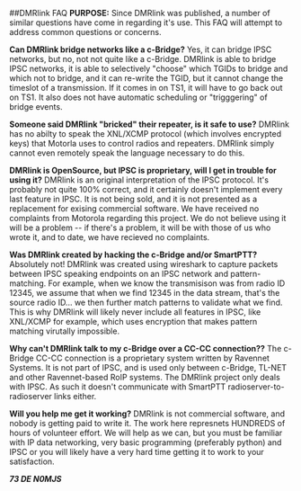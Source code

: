 ##DMRlink FAQ
**PURPOSE:** Since DMRlink was published, a number of similar questions have come in regarding it's use. This FAQ will attempt to address common questions or concerns.

**Can DMRlink bridge networks like a c-Bridge?** Yes, it can bridge IPSC networks, but no, not not quite like a c-Bridge. DMRlink is able to bridge IPSC networks, it is able to selectively "choose" which TGIDs to bridge and which not to bridge, and it can re-write the TGID, but it cannot change the timeslot of a transmission. If it comes in on TS1, it will have to go back out on TS1. It also does not have automatic scheduling or "trigggering" of bridge events.

**Someone said DMRlink "bricked" their repeater, is it safe to use?** DMRlink has no abilty to speak the XNL/XCMP protocol (which involves encrypted keys) that Motorla uses to control radios and repeaters. DMRlink simply cannot even remotely speak the language necessary to do this.

**DMRlink is OpenSource, but IPSC is proprietary, will I get in trouble for using it?** DMRlink is an original interpretation of the IPSC protocol. It's probably not quite 100% correct, and it certainly doesn't implement every last feature in IPSC. It is not being sold, and it is not presented as a replacement for exising commercial software. We have received no complaints from Motorola regarding this project. We do not believe using it will be a problem -- if there's a problem, it will be with those of us who wrote it, and to date, we have recieved no complaints.

**Was DMRlink created by hacking the c-Bridge and/or SmartPTT?** Absolutely not! DMRlink was created using wireshark to capture packets between IPSC speaking endpoints on an IPSC network and pattern-matching. For example, when we know the transmisison was from radio ID 12345, we assume that when we find 12345 in the data stream, that's the source radio ID... we then further match patterns to validate what we find. This is why DMRlink will likely never include all features in IPSC, like XNL/XCMP for example, which uses encryption that makes pattern matching virutally impossible.

**Why can't DMRlink talk to my c-Bridge over a CC-CC connection??** The c-Bridge CC-CC connection is a proprietary system written by Ravennet Systems. It is not part of IPSC, and is used only between c-Bridge, TL-NET and other Ravennet-based RoIP systems. The DMRlink project only deals with IPSC. As such it doesn't communicate with SmartPTT radioserver-to-radioserver links either.

**Will you help me get it working?** DMRlink is not commercial software, and nobody is getting paid to write it. The work here represnets HUNDREDS of hours of volunteer effort. We will help as we can, but you must be familiar with IP data networking, very basic programming (preferably python) and IPSC or you will likely have a very hard time getting it to work to your satisfaction.
 

***73 DE N0MJS***
